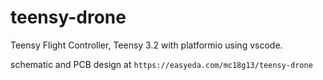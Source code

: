 # teensy-drone

Teensy Flight Controller, Teensy 3.2 with platformio using vscode.

schematic and PCB design at ```https://easyeda.com/mc18g13/teensy-drone```
